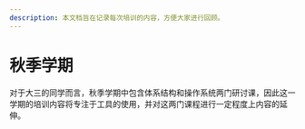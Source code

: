 ```yaml
---
description: 本文档旨在记录每次培训的内容，方便大家进行回顾。
---
```


# 秋季学期

对于大三的同学而言，秋季学期中包含体系结构和操作系统两门研讨课，因此这一学期的培训内容将专注于工具的使用，并对这两门课程进行一定程度上内容的延伸。
